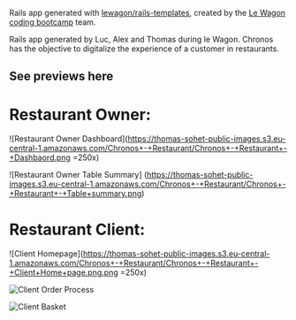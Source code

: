 Rails app generated with [lewagon/rails-templates](https://github.com/lewagon/rails-templates), created by the [Le Wagon coding bootcamp](https://www.lewagon.com) team.

Rails app generated by Luc, Alex and Thomas during le Wagon. Chronos has the objective to digitalize the experience of a customer in restaurants. 


## See previews here

# Restaurant Owner:

![Restaurant Owner Dashboard](https://thomas-sohet-public-images.s3.eu-central-1.amazonaws.com/Chronos+-+Restaurant/Chronos+-+Restaurant+-+Dashbaord.png =250x)

![Restaurant Owner Table Summary] (https://thomas-sohet-public-images.s3.eu-central-1.amazonaws.com/Chronos+-+Restaurant/Chronos+-+Restaurant+-+Table+summary.png)

# Restaurant Client:

![Client Homepage](https://thomas-sohet-public-images.s3.eu-central-1.amazonaws.com/Chronos+-+Restaurant/Chronos+-+Restaurant+-+Client+Home+page.png.png =250x)

![Client Order Process](https://thomas-sohet-public-images.s3.eu-central-1.amazonaws.com/Chronos+-+Restaurant/Chronos+-+Restaurant+-+Client+order+process.png.png)

![Client Basket](https://thomas-sohet-public-images.s3.eu-central-1.amazonaws.com/Chronos+-+Restaurant/Chronos+-+Restaurant+-+Client+Basket.png.png)
